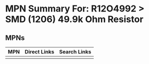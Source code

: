



# MPN Summary For: R12O4992 > SMD (1206) 49.9k Ohm Resistor

## MPNs
  

|MPN|Direct Links|Search Links|
| :--- | :--- | :--- |
||||
